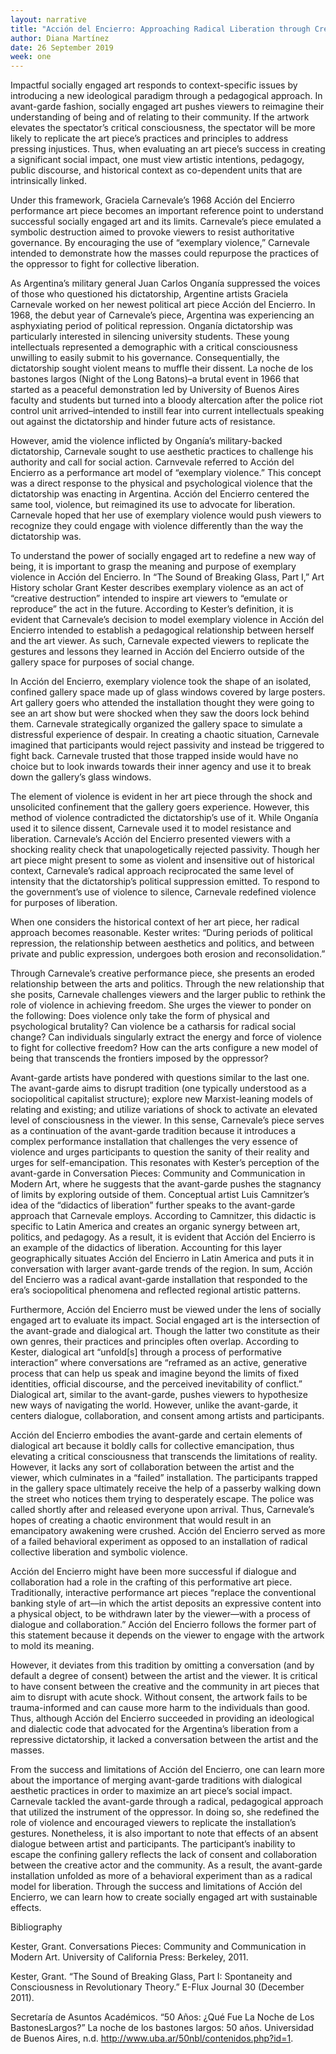 ```yaml
---
layout: narrative
title: "Acción del Encierro: Approaching Radical Liberation through Creative Violent Destruction "
author: Diana Martínez
date: 26 September 2019
week: one
---
```


Impactful socially engaged art responds to context-specific issues by introducing a new ideological paradigm through a pedagogical approach. In avant-garde fashion, socially engaged art pushes viewers to reimagine their understanding of being and of relating to their community. If the artwork elevates the spectator’s critical consciousness, the spectator will be more likely to replicate the art piece’s practices and principles to address pressing injustices. Thus, when evaluating an art piece’s success in creating a significant social impact, one must view artistic intentions, pedagogy, public discourse, and historical context as co-dependent units that are intrinsically linked.

Under this framework, Graciela Carnevale’s 1968 Acción del Encierro performance art piece becomes an important reference point to understand successful socially engaged art and its limits. Carnevale’s piece emulated a symbolic destruction aimed to provoke viewers to resist authoritative governance. By encouraging the use of “exemplary violence,” Carnevale intended to demonstrate how the masses could repurpose the practices of the oppressor to fight for collective liberation.

As Argentina’s military general Juan Carlos Onganía suppressed the voices of those who questioned his dictatorship, Argentine artists Graciela Carnevale worked on her newest political art piece Acción del Encierro. In 1968, the debut year of Carnevale’s piece, Argentina was experiencing an asphyxiating period of political repression. Onganía dictatorship was particularly interested in silencing university students. These young intellectuals represented a demographic with a critical consciousness unwilling to easily submit to his governance. Consequentially, the dictatorship sought violent means to muffle their dissent. La noche de los bastones largos (Night of the Long Batons)–a brutal event in 1966 that started as a peaceful demonstration led by University of Buenos Aires faculty and students but turned into a bloody altercation after the police riot control unit arrived–intended to instill fear into current intellectuals speaking out against the dictatorship and hinder future acts of resistance.

However, amid the violence inflicted by Onganía’s military-backed dictatorship, Carnevale sought to use aesthetic practices to challenge his authority and call for social action. Carnvevale referred to Acción del Encierro as a performance art model of “exemplary violence.” This concept was a direct response to the physical and psychological violence that the dictatorship was enacting in Argentina. Acción del Encierro centered the same tool, violence, but reimagined its use to advocate for liberation. Carnevale hoped that her use of exemplary violence would push viewers to recognize they could engage with violence differently than the way the dictatorship was.

To understand the power of socially engaged art to redefine a new way of being, it is important to grasp the meaning and purpose of exemplary violence in Acción del Encierro. In “The Sound of Breaking Glass, Part I,” Art History scholar Grant Kester describes exemplary violence as an act of “creative destruction” intended to inspire art viewers to “emulate or reproduce” the act in the future. According to Kester’s definition, it is evident that Carnevale’s decision to model exemplary violence in Acción del Encierro intended to establish a pedagogical relationship between herself and the art viewer. As such, Carnevale expected viewers to replicate the gestures and lessons they learned in Acción del Encierro outside of the gallery space for purposes of social change.

In Acción del Encierro, exemplary violence took the shape of an isolated, confined gallery space made up of glass windows covered by large posters. Art gallery goers who attended the installation thought they were going to see an art show but were shocked when they saw the doors lock behind them. Carnevale strategically organized the gallery space to simulate a distressful experience of despair. In creating a chaotic situation, Carnevale imagined that participants would reject passivity and instead be triggered to fight back. Carnevale trusted that those trapped inside would have no choice but to look inwards towards their inner agency and use it to break down the gallery’s glass windows.

The element of violence is evident in her art piece through the shock and unsolicited confinement that the gallery goers experience. However, this method of violence contradicted the dictatorship’s use of it. While Onganía used it to silence dissent, Carnevale used it to model resistance and liberation. Carnevale’s Acción del Encierro presented viewers with a shocking reality check that unapologetically rejected passivity. Though her art piece might present to some as violent and insensitive out of historical context, Carnevale’s radical approach reciprocated the same level of intensity that the dictatorship’s political suppression emitted. To respond to the government’s use of violence to silence, Carnevale redefined violence for purposes of liberation.

When one considers the historical context of her art piece, her radical approach becomes reasonable. Kester writes:
“During periods of political repression, the relationship between aesthetics and politics, and between private and public expression, undergoes both erosion and reconsolidation.”

Through Carnevale’s creative performance piece, she presents an eroded relationship between the arts and politics. Through the new relationship that she posits, Carnevale challenges viewers and the larger public to rethink the role of violence in achieving freedom. She urges the viewer to ponder on the following: Does violence only take the form of physical and psychological brutality? Can violence be a catharsis for radical social change? Can individuals singularly extract the energy and force of violence to fight for collective freedom? How can the arts configure a new model of being that transcends the frontiers imposed by the oppressor?

Avant-garde artists have pondered with questions similar to the last one. The avant-garde aims to disrupt tradition (one typically understood as a sociopolitical capitalist structure); explore new Marxist-leaning models of relating and existing; and utilize variations of shock to activate an elevated level of consciousness in the viewer. In this sense, Carnevale’s piece serves as a continuation of the avant-garde tradition because it introduces a complex performance installation that challenges the very essence of violence and urges participants to question the sanity of their reality and urges for self-emancipation. This resonates with Kester’s perception of the avant-garde in Conversation Pieces: Community and Communication in Modern Art, where he suggests that the avant-garde pushes the stagnancy of limits by exploring outside of them. Conceptual artist Luis Camnitzer’s idea of the “didactics of liberation” further speaks to the avant-garde approach that Carnevale employs. According to Camnitzer, this didactic is specific to Latin America and creates an organic synergy between art, politics, and pedagogy. As a result, it is evident that Acción del Encierro is an example of the didactics of liberation. Accounting for this layer geographically situates Acción del Encierro in Latin America and puts it in conversation with larger avant-garde trends of the region. In sum, Acción del Encierro was a radical avant-garde installation that responded to the era’s sociopolitical phenomena and reflected regional artistic patterns.

Furthermore, Acción del Encierro must be viewed under the lens of socially engaged art to evaluate its impact. Social engaged art is the intersection of the avant-grade and dialogical art. Though the latter two constitute as their own genres, their practices and principles often overlap. According to Kester, dialogical art “unfold[s] through a process of performative interaction” where conversations are “reframed as an active, generative process that can help us speak and imagine beyond the limits of fixed identities, official discourse, and the perceived inevitability of conflict.”  Dialogical art, similar to the avant-garde, pushes viewers to hypothesize new ways of navigating the world. However, unlike the avant-garde, it centers dialogue, collaboration, and consent among artists and participants.

Acción del Encierro embodies the avant-garde and certain elements of dialogical art because it boldly calls for collective emancipation, thus elevating a critical consciousness that transcends the limitations of reality. However, it lacks any sort of collaboration between the artist and the viewer, which culminates in a “failed” installation. The participants trapped in the gallery space ultimately receive the help of a passerby walking down the street who notices them trying to desperately escape. The police was called shortly after and released everyone upon arrival. Thus, Carnevale’s hopes of creating a chaotic environment that would result in an emancipatory awakening were crushed. Acción del Encierro served as more of a failed behavioral experiment as opposed to an installation of radical collective liberation and symbolic violence.

Acción del Encierro might have been more successful if dialogue and collaboration had a role in the crafting of this performative art piece. Traditionally, interactive performance art pieces “replace the conventional banking style of art––in which the artist deposits an expressive content into a physical object, to be withdrawn later by the viewer––with a process of dialogue and collaboration.” Acción del Encierro follows the former part of this statement because it depends on the viewer to engage with the artwork to mold its meaning.

However, it deviates from this tradition by omitting a conversation (and by default a degree of consent) between the artist and the viewer. It is critical to have consent between the creative and the community in art pieces that aim to disrupt with acute shock. Without consent, the artwork fails to be trauma-informed and can cause more harm to the individuals than good. Thus, although Acción del Encierro succeeded in providing an ideological and dialectic code that advocated for the Argentina’s liberation from a repressive dictatorship, it lacked a conversation between the artist and the masses.

From the success and limitations of Acción del Encierro, one can learn more about the importance of merging avant-garde traditions with dialogical aesthetic practices in order to maximize an art piece’s social impact. Carnevale tackled the avant-garde through a radical, pedagogical approach that utilized the instrument of the oppressor. In doing so, she redefined the role of violence and encouraged viewers to replicate the installation’s gestures. Nonetheless, it is also important to note that effects of an absent dialogue between artist and participants. The participant’s inability to escape the confining gallery reflects the lack of consent and collaboration between the creative actor and the community. As a result, the avant-garde installation unfolded as more of a behavioral experiment than as a radical model for liberation. Through the success and limitations of Acción del Encierro, we can learn how to create socially engaged art with sustainable effects.

Bibliography

Kester, Grant. Conversations Pieces: Community and Communication in Modern Art. University of California Press: Berkeley, 2011.

Kester, Grant. “The Sound of Breaking Glass, Part I: Spontaneity and Consciousness in Revolutionary Theory.” E-Flux Journal 30 (December 2011).

Secretaría de Asuntos Académicos. “50 Años: ¿Qué Fue La Noche de Los BastonesLargos?” La noche de los bastones largos: 50 años. Universidad de Buenos Aires, n.d. http://www.uba.ar/50nbl/contenidos.php?id=1.
